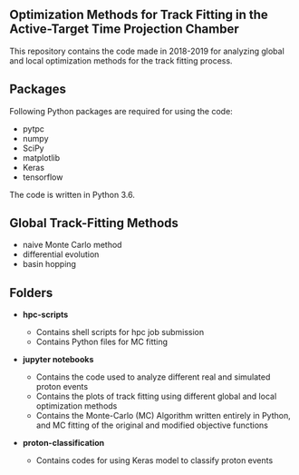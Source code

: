 ## Optimization Methods for Track Fitting in the Active-Target Time Projection Chamber

This repository contains the code made in 2018-2019 for analyzing global and local optimization methods for the track fitting process. 

## Packages

Following Python packages are required for using the code:
- pytpc
- numpy
- SciPy
- matplotlib
- Keras
- tensorflow

The code is written in Python 3.6.

## Global Track-Fitting Methods

- naive Monte Carlo method
- differential evolution
- basin hopping

## Folders

- **hpc-scripts**

  - Contains shell scripts for hpc job submission 
  - Contains Python files for MC fitting 
- **jupyter notebooks**

  - Contains the code used to analyze different real and simulated proton events
  - Contains the plots of track fitting using different global and local optimization methods
  - Contains the Monte-Carlo (MC) Algorithm written entirely in Python, and MC fitting of the original and modified objective functions
- **proton-classification**

  - Contains codes for using Keras model to classify proton events
